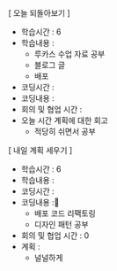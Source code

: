 [ 오늘 되돌아보기 ]

- 학습시간 : 6
- 학습내용 :
  - 루카스 수업 자료 공부
  - 블로그 글
  - 배포
- 코딩시간 :
- 코딩내용 :
- 회의 및 협업 시간 :
- 오늘 시간 계획에 대한 회고
  - 적당히 쉬면서 공부

[ 내일 계획 세우기 ]

- 학습시간 : 6
- 학습내용 :
- 코딩시간 :
- 코딩내용 :
  - 배포 코드 리팩토링
  - 디자인 패턴 공부
- 회의 및 협업 시간 : 0
- 계획 :
  - 널널하게
